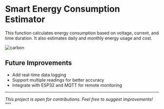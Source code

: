 # Smart Energy Consumption Estimator

This function calculates energy consumption based on voltage, current, and time duration.
It also estimates daily and monthly energy usage and cost.

![carbon](https://github.com/user-attachments/assets/75bd5cf3-bcdc-458e-90fe-77fb9b0c379e)


## Future Improvements
- Add real-time data logging
- Support multiple readings for better accuracy
- Integrate with ESP32 and MQTT for remote monitoring

---
*This project is open for contributions. Feel free to suggest improvements!*
"""

